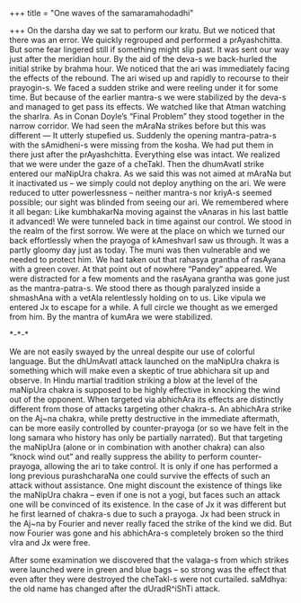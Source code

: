 +++
title = "One waves of the samaramahodadhi"

+++
On the darsha day we sat to perform our kratu. But we noticed that there
was an error. We quickly regrouped and performed a prAyashchitta. But
some fear lingered still if something might slip past. It was sent our
way just after the meridian hour. By the aid of the deva-s we
back-hurled the initial strike by brahma hour. We noticed that the ari
was immediately facing the effects of the rebound. The ari wised up and
rapidly to recourse to their prayogin-s. We faced a sudden strike and
were reeling under it for some time. But because of the earlier mantra-s
we were stabilized by the deva-s and managed to get pass its effects. We
watched like that Atman watching the sharIra. As in Conan Doyle’s “Final
Problem” they stood together in the narrow corridor. We had seen the
mAraNa strikes before but this was different — It utterly stupefied us.
Suddenly the opening mantra-patra-s with the sAmidheni-s were missing
from the kosha. We had put them in there just after the prAyashchitta.
Everything else was intact. We realized that we were under the gaze of a
cheTakI. Then the dhumAvatI strike entered our maNipUra chakra. As we
said this was not aimed at mAraNa but it inactivated us – we simply
could not deploy anything on the ari. We were reduced to utter
powerlessness – neither mantra-s nor kriyA-s seemed possible; our sight
was blinded from seeing our ari. We remembered where it all began: Like
kumbhakarNa moving against the vAnaras in his last battle it advanced\!
We were tunneled back in time against our control. We stood in the realm
of the first sorrow. We were at the place on which we turned our back
effortlessly when the prayoga of kAmeshvarI saw us through. It was a
partly gloomy day just as today. The muni was then vulnerable and we
needed to protect him. We had taken out that rahasya grantha of rasAyana
with a green cover. At that point out of nowhere “Pandey” appeared. We
were distracted for a few moments and the rasAyana grantha was gone just
as the mantra-patra-s. We stood there as though paralyzed inside a
shmashAna with a vetAla relentlessly holding on to us. Like vipula we
entered Jx to escape for a while. A full circle we thought as we emerged
from him. By the mantra of kumAra we were stabilized.

\*-\*-\*

We are not easily swayed by the unreal despite our use of colorful
language. But the dhUmAvatI attack launched on the maNipUra chakra is
something which will make even a skeptic of true abhichara sit up and
observe. In Hindu martial tradition striking a blow at the level of the
maNipUra chakra is supposed to be highly effective in knocking the wind
out of the opponent. When targeted via abhichAra its effects are
distinctly different from those of attacks targeting other chakra-s. An
abhichAra strike on the Aj\~na chakra, while pretty destructive in the
immediate aftermath, can be more easily controlled by counter-prayoga
(or so we have felt in the long samara who history has only be partially
narrated). But that targeting the maNipUra (alone or in combination with
another chakra) can also “knock wind out” and really suppress the
ability to perform counter-prayoga, allowing the ari to take control. It
is only if one has performed a long previous purashcharaNa one could
survive the effects of such an attack without assistance. One might
discount the existence of things like the maNipUra chakra – even if one
is not a yogi, but faces such an attack one will be convinced of its
existence. In the case of Jx it was different but he first learned of
chakra-s due to such a prayoga. Jx had been struck in the Aj\~na by
Fourier and never really faced the strike of the kind we did. But now
Fourier was gone and his abhichAra-s completely broken so the third vIra
and Jx were free.

After some examination we discovered that the valaga-s from which
strikes were launched were in green and blue bags – so strong was the
effect that even after they were destroyed the cheTakI-s were not
curtailed. saMdhya: the old name has changed after the dUradR^iShTi
attack.
